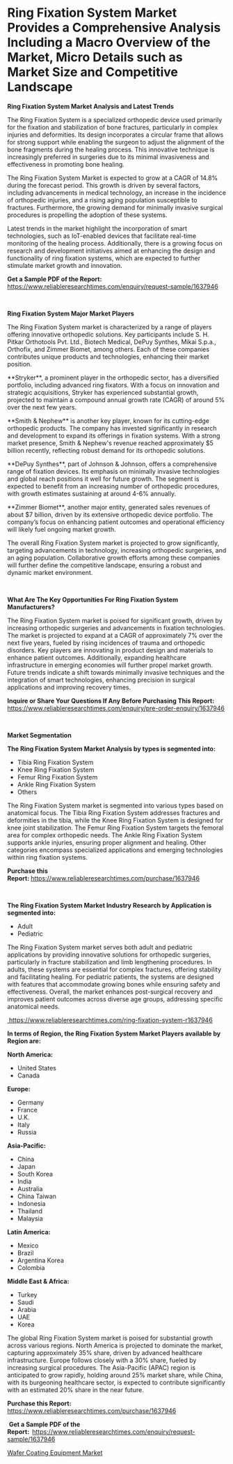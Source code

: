 <p><h1>Ring Fixation System Market Provides a Comprehensive Analysis Including a Macro Overview of the Market, Micro Details such as Market Size and Competitive Landscape</h1></p><p><strong>Ring Fixation System Market Analysis and Latest Trends</strong></p>
<p><p>The Ring Fixation System is a specialized orthopedic device used primarily for the fixation and stabilization of bone fractures, particularly in complex injuries and deformities. Its design incorporates a circular frame that allows for strong support while enabling the surgeon to adjust the alignment of the bone fragments during the healing process. This innovative technique is increasingly preferred in surgeries due to its minimal invasiveness and effectiveness in promoting bone healing.</p><p>The Ring Fixation System Market is expected to grow at a CAGR of 14.8% during the forecast period. This growth is driven by several factors, including advancements in medical technology, an increase in the incidence of orthopedic injuries, and a rising aging population susceptible to fractures. Furthermore, the growing demand for minimally invasive surgical procedures is propelling the adoption of these systems. </p><p>Latest trends in the market highlight the incorporation of smart technologies, such as IoT-enabled devices that facilitate real-time monitoring of the healing process. Additionally, there is a growing focus on research and development initiatives aimed at enhancing the design and functionality of ring fixation systems, which are expected to further stimulate market growth and innovation.</p></p>
<p><strong>Get a Sample PDF of the Report:&nbsp;</strong> <a href="https://www.reliableresearchtimes.com/enquiry/request-sample/1637946?utm_campaign=3290&utm_medium=2&utm_source=Github&utm_content=ia&utm_term=08032025&utm_id=ring-fixation-system">https://www.reliableresearchtimes.com/enquiry/request-sample/1637946</a></p>
<p>&nbsp;</p>
<p><strong>Ring Fixation System Major Market Players</strong></p>
<p><p>The Ring Fixation System market is characterized by a range of players offering innovative orthopedic solutions. Key participants include S. H. Pitkar Orthotools Pvt. Ltd., Biotech Medical, DePuy Synthes, Mikai S.p.a., Orthofix, and Zimmer Biomet, among others. Each of these companies contributes unique products and technologies, enhancing their market position.</p><p>**Stryker**, a prominent player in the orthopedic sector, has a diversified portfolio, including advanced ring fixators. With a focus on innovation and strategic acquisitions, Stryker has experienced substantial growth, projected to maintain a compound annual growth rate (CAGR) of around 5% over the next few years.</p><p>**Smith & Nephew** is another key player, known for its cutting-edge orthopedic products. The company has invested significantly in research and development to expand its offerings in fixation systems. With a strong market presence, Smith & Nephew's revenue reached approximately $5 billion recently, reflecting robust demand for its orthopedic solutions.</p><p>**DePuy Synthes**, part of Johnson & Johnson, offers a comprehensive range of fixation devices. Its emphasis on minimally invasive technologies and global reach positions it well for future growth. The segment is expected to benefit from an increasing number of orthopedic procedures, with growth estimates sustaining at around 4-6% annually.</p><p>**Zimmer Biomet**, another major entity, generated sales revenues of about $7 billion, driven by its extensive orthopedic device portfolio. The company’s focus on enhancing patient outcomes and operational efficiency will likely fuel ongoing market growth.</p><p>The overall Ring Fixation System market is projected to grow significantly, targeting advancements in technology, increasing orthopedic surgeries, and an aging population. Collaborative growth efforts among these companies will further define the competitive landscape, ensuring a robust and dynamic market environment.</p></p>
<p>&nbsp;</p>
<p><strong>What Are The Key Opportunities For Ring Fixation System Manufacturers?</strong></p>
<p><p>The Ring Fixation System market is poised for significant growth, driven by increasing orthopedic surgeries and advancements in fixation technologies. The market is projected to expand at a CAGR of approximately 7% over the next five years, fueled by rising incidences of trauma and orthopedic disorders. Key players are innovating in product design and materials to enhance patient outcomes. Additionally, expanding healthcare infrastructure in emerging economies will further propel market growth. Future trends indicate a shift towards minimally invasive techniques and the integration of smart technologies, enhancing precision in surgical applications and improving recovery times.</p></p>
<p><strong>Inquire or Share Your Questions If Any Before Purchasing This Report:</strong> <a href="https://www.reliableresearchtimes.com/enquiry/pre-order-enquiry/1637946?utm_campaign=3290&utm_medium=2&utm_source=Github&utm_content=ia&utm_term=08032025&utm_id=ring-fixation-system">https://www.reliableresearchtimes.com/enquiry/pre-order-enquiry/1637946</a></p>
<p>&nbsp;</p>
<p><strong>Market Segmentation</strong></p>
<p><strong>The Ring Fixation System Market Analysis by types is segmented into:</strong></p>
<p><ul><li>Tibia Ring Fixation System</li><li>Knee Ring Fixation System</li><li>Femur Ring Fixation System</li><li>Ankle Ring Fixation System</li><li>Others</li></ul></p>
<p><p>The Ring Fixation System market is segmented into various types based on anatomical focus. The Tibia Ring Fixation System addresses fractures and deformities in the tibia, while the Knee Ring Fixation System is designed for knee joint stabilization. The Femur Ring Fixation System targets the femoral area for complex orthopedic needs. The Ankle Ring Fixation System supports ankle injuries, ensuring proper alignment and healing. Other categories encompass specialized applications and emerging technologies within ring fixation systems.</p></p>
<p><strong>Purchase this Report:&nbsp;</strong><a href="https://www.reliableresearchtimes.com/purchase/1637946?utm_campaign=3290&utm_medium=2&utm_source=Github&utm_content=ia&utm_term=08032025&utm_id=ring-fixation-system">https://www.reliableresearchtimes.com/purchase/1637946</a></p>
<p>&nbsp;</p>
<p><strong>The Ring Fixation System Market Industry Research by Application is segmented into:</strong></p>
<p><ul><li>Adult</li><li>Pediatric</li></ul></p>
<p><p>The Ring Fixation System market serves both adult and pediatric applications by providing innovative solutions for orthopedic surgeries, particularly in fracture stabilization and limb lengthening procedures. In adults, these systems are essential for complex fractures, offering stability and facilitating healing. For pediatric patients, the systems are designed with features that accommodate growing bones while ensuring safety and effectiveness. Overall, the market enhances post-surgical recovery and improves patient outcomes across diverse age groups, addressing specific anatomical needs.</p></p>
<p><a href="https://www.reliableresearchtimes.com/ring-fixation-system-r1637946?utm_campaign=3290&utm_medium=2&utm_source=Github&utm_content=ia&utm_term=08032025&utm_id=ring-fixation-system">&nbsp;https://www.reliableresearchtimes.com/ring-fixation-system-r1637946</a></p>
<p><strong>In terms of Region, the Ring Fixation System Market Players available by Region are:</strong></p>
<p>
    <p> <strong> North America: </strong>
        <ul>
            <li>United States</li>
            <li>Canada</li>
        </ul>
        </p> 
    <p> <strong> Europe: </strong>
        <ul>
            <li>Germany</li>
            <li>France</li>
            <li>U.K.</li>
            <li>Italy</li>
            <li>Russia</li>
        </ul>
        </p> 
    <p> <strong> Asia-Pacific: </strong>
        <ul>
            <li>China</li>
            <li>Japan</li>
            <li>South Korea</li>
            <li>India</li>
            <li>Australia</li>
            <li>China Taiwan</li>
            <li>Indonesia</li>
            <li>Thailand</li>
            <li>Malaysia</li>
        </ul>
        </p> 
    <p> <strong> Latin America: </strong>
        <ul>
            <li>Mexico</li>
            <li>Brazil</li>
            <li>Argentina Korea</li>
            <li>Colombia</li>
        </ul>
        </p> 
    <p> <strong> Middle East & Africa: </strong>
        <ul>
            <li>Turkey</li>
            <li>Saudi</li>
            <li>Arabia</li>
            <li>UAE</li>
            <li>Korea</li>
        </ul>
    </p>
    </p>
<p><p>The global Ring Fixation System market is poised for substantial growth across various regions. North America is projected to dominate the market, capturing approximately 35% share, driven by advanced healthcare infrastructure. Europe follows closely with a 30% share, fueled by increasing surgical procedures. The Asia-Pacific (APAC) region is anticipated to grow rapidly, holding around 25% market share, while China, with its burgeoning healthcare sector, is expected to contribute significantly with an estimated 20% share in the near future.</p></p>
<p><strong>Purchase this Report: </strong><a href="https://www.reliableresearchtimes.com/purchase/1637946?utm_campaign=3290&utm_medium=2&utm_source=Github&utm_content=ia&utm_term=08032025&utm_id=ring-fixation-system">https://www.reliableresearchtimes.com/purchase/1637946</a></p>
<p>&nbsp;<strong>Get a Sample PDF of the Report:&nbsp;&nbsp;</strong><a href="https://www.reliableresearchtimes.com/enquiry/request-sample/1637946?utm_campaign=3290&utm_medium=2&utm_source=Github&utm_content=ia&utm_term=08032025&utm_id=ring-fixation-system">https://www.reliableresearchtimes.com/enquiry/request-sample/1637946</a></p>
<p><strong></strong></p>
<p><p><a href="https://github.com/joshuagarcia509/Market-Research-Report-List-1/blob/main/wafer-coating-equipment-market.md?utm_campaign=3290&utm_medium=2&utm_source=Github&utm_content=ia&utm_term=08032025&utm_id=ring-fixation-system">Wafer Coating Equipment Market</a></p></p>